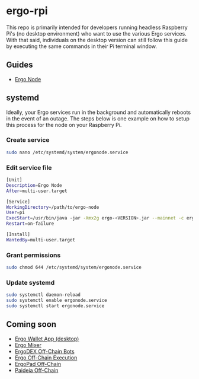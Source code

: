 # ergo-rpi

This repo is primarily intended for developers running headless Raspberry Pi's (no desktop environment) who want to use the various Ergo services. With that said, individuals on the desktop version can still follow this guide by executing the same commands in their Pi terminal window.

## Guides

* [Ergo Node](docs/ergo-node.md)

## systemd

Ideally, your Ergo services run in the background and automatically reboots in the event of an outage. The steps below is one example on how to setup this process for the node on your Raspberry Pi.

### Create service

```bash
sudo nano /etc/systemd/system/ergonode.service
```

### Edit service file

```bash
[Unit]
Description=Ergo Node
After=multi-user.target

[Service]
WorkingDirectory=/path/to/ergo-node
User=pi
ExecStart=/usr/bin/java -jar -Xmx2g ergo-<VERSION>.jar --mainnet -c ergo.conf
Restart=on-failure

[Install]
WantedBy=multi-user.target
```

### Grant permissions

```bash
sudo chmod 644 /etc/systemd/system/ergonode.service 
```

### Update systemd

```bash
sudo systemctl daemon-reload
sudo systemctl enable ergonode.service
sudo systemctl start ergonode.service
```

## Coming soon

* [Ergo Wallet App (desktop)](https://github.com/ergoplatform/ergo-wallet-app)
* [Ergo Mixer](https://github.com/ergoMixer/ergoMixBack)
* [ErgoDEX Off-Chain Bots](https://github.com/ergolabs/ergo-dex-backend)
* [Ergo Off-Chain Execution](https://github.com/ergo-pad/ergo-offchain-execution)
* [ErgoPad Off-Chain](https://github.com/ergo-pad/ergopad-offchain)
* [Paideia Off-Chain](https://github.com/ergo-pad/paideia-offchain)


